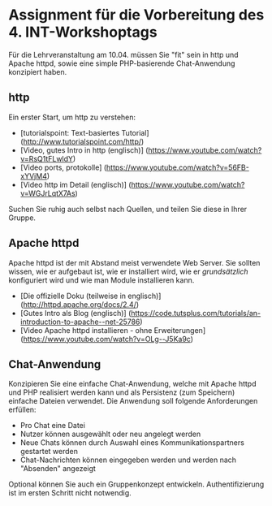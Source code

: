 # Assignment für die Vorbereitung des 4. INT-Workshoptags

Für die Lehrveranstaltung am 10.04. müssen Sie "fit" sein in http und Apache httpd, sowie eine simple PHP-basierende Chat-Anwendung konzipiert haben.

## http

Ein erster Start, um http zu verstehen: 

 * [tutorialspoint: Text-basiertes Tutorial] (http://www.tutorialspoint.com/http/)
 * [Video, gutes Intro in http (englisch)] (https://www.youtube.com/watch?v=RsQ1tFLwldY)
 * [Video ports, protokolle] (https://www.youtube.com/watch?v=56FB-xYVjM4)
 * [Video http im Detail (englisch)] (https://www.youtube.com/watch?v=WGJrLqtX7As)
 
 Suchen Sie ruhig auch selbst nach Quellen, und teilen Sie diese in Ihrer Gruppe. 

## Apache httpd

Apache httpd ist der mit Abstand meist verwendete Web Server. Sie sollten wissen, wie er aufgebaut ist, wie er installiert wird, wie er _grundsätzlich_ konfiguriert wird und wie man Module installieren kann.

 * [Die offizielle Doku (teilweise in englisch)] (http://httpd.apache.org/docs/2.4/)
 * [Gutes Intro als Blog (englisch)] (https://code.tutsplus.com/tutorials/an-introduction-to-apache--net-25786)
 * [Video Apache httpd installieren - ohne Erweiterungen] (https://www.youtube.com/watch?v=OLg--J5Ka9c)

## Chat-Anwendung

Konzipieren Sie eine einfache Chat-Anwendung, welche mit Apache httpd und PHP realisiert werden kann und als Persistenz (zum Speichern) einfache Dateien verwendet. Die Anwendung soll folgende Anforderungen erfüllen: 

 * Pro Chat eine Datei
 * Nutzer können ausgewählt oder neu angelegt werden
 * Neue Chats können durch Auswahl eines Kommunikationspartners gestartet werden 
 * Chat-Nachrichten können eingegeben werden und werden nach "Absenden" angezeigt
 
 Optional können Sie auch ein Gruppenkonzept entwickeln. Authentifizierung ist im ersten Schritt nicht notwendig. 


